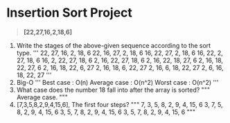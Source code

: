 # Insertion Sort Project
> **[22,27,16,2,18,6]**
1. Write the stages of the above-given sequence according to the sort type.
'''
22, 27, 16, 2, 18, 6
  22, 16, 27, 2, 18, 6
16, 22, 27, 2, 18, 6
  16, 22, 2, 27, 18, 6
  16, 2, 22, 27, 18, 6
2, 16, 22, 27, 18, 6
  2, 16, 22, 18, 27, 6
2, 16, 18, 22, 27, 6
  2, 16, 18, 22, 6, 27
  2, 16, 18, 6, 22, 27
  2, 16, 6, 18, 22, 27
2, 6, 16, 18, 22, 27
'''
2. Big-O
'''
Best case : O(n)
Average case : O(n^2)
Worst case : O(n^2)
'''
3. What case does the number 18 fall into after the array is sorted?
"""
Average case.
"""
4. [7,3,5,8,2,9,4,15,6], The first four steps?
"""
7, 3, 5, 8, 2, 9, 4, 15, 6
3, 7, 5, 8, 2, 9, 4, 15, 6
3, 5, 7, 8, 2, 9, 4, 15, 6
3, 5, 7, 8, 2, 9, 4, 15, 6
"""
